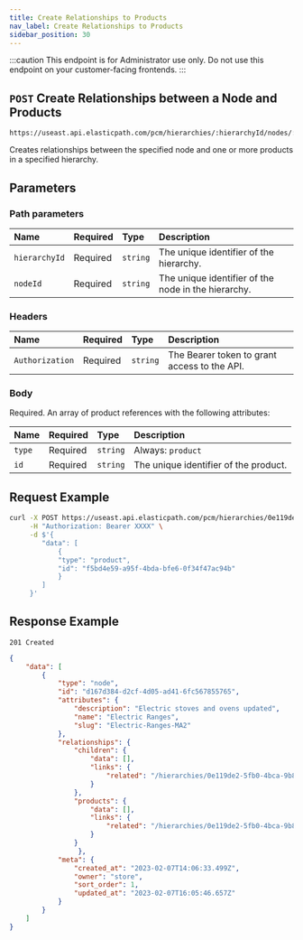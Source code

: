 ```yaml
---
title: Create Relationships to Products
nav_label: Create Relationships to Products
sidebar_position: 30
---
```


:::caution
This endpoint is for Administrator use only. Do not use this endpoint on your customer-facing frontends.
:::

## `POST` Create Relationships between a Node and Products

```http
https://useast.api.elasticpath.com/pcm/hierarchies/:hierarchyId/nodes/:nodeId/relationships/products
```

Creates relationships between the specified node and one or more products in a specified hierarchy.

## Parameters

### Path parameters

| Name | Required | Type | Description |
| :--- | :--- | :--- | :--- |
| `hierarchyId` | Required | `string` | The unique identifier of the hierarchy. |
| `nodeId` | Required | `string` | The unique identifier of the node in the hierarchy. |

### Headers

| Name | Required | Type | Description |
| :--- | :--- | :--- | :--- |
| `Authorization` | Required | `string` | The Bearer token to grant access to the API. |

### Body

Required. An array of product references with the following attributes:

| Name | Required | Type | Description |
| :--- | :--- | :--- | :--- |
| `type` | Required | `string` | Always: `product` |
| `id` | Required | `string` | The unique identifier of the product. |

## Request Example

```bash
curl -X POST https://useast.api.elasticpath.com/pcm/hierarchies/0e119de2-5fb0-4bca-9b84-b3fc6c903007/nodes/d167d384-d2cf-4d05-ad41-6fc567855765/relationships/products \
     -H "Authorization: Bearer XXXX" \
     -d $'{
        "data": [
            {
            "type": "product",
            "id": "f5bd4e59-a95f-4bda-bfe6-0f34f47ac94b"
            }
        ]
     }'
```

## Response Example

`201 Created`

```json
{
    "data": [
        {
            "type": "node",
            "id": "d167d384-d2cf-4d05-ad41-6fc567855765",
            "attributes": {
                "description": "Electric stoves and ovens updated",
                "name": "Electric Ranges",
                "slug": "Electric-Ranges-MA2"
            },
            "relationships": {
                "children": {
                    "data": [],
                    "links": {
                        "related": "/hierarchies/0e119de2-5fb0-4bca-9b84-b3fc6c903007/nodes/d167d384-d2cf-4d05-ad41-6fc567855765/children"
                    }
                },
                "products": {
                    "data": [],
                    "links": {
                        "related": "/hierarchies/0e119de2-5fb0-4bca-9b84-b3fc6c903007/nodes/d167d384-d2cf-4d05-ad41-6fc567855765/products"
                    }
                }
                 },
            "meta": {
                "created_at": "2023-02-07T14:06:33.499Z",
                "owner": "store",
                "sort_order": 1,
                "updated_at": "2023-02-07T16:05:46.657Z"
            }
        }
    ]
}
```
